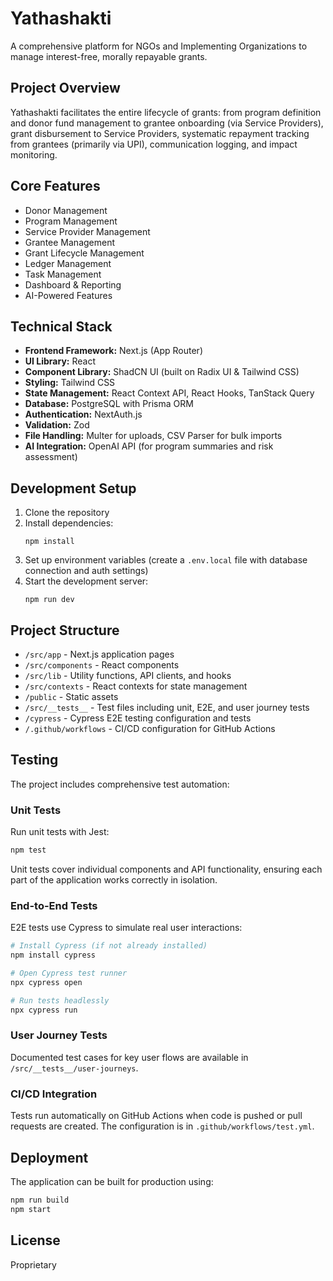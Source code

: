 # Yathashakti

A comprehensive platform for NGOs and Implementing Organizations to manage interest-free, morally repayable grants.

## Project Overview

Yathashakti facilitates the entire lifecycle of grants: from program definition and donor fund management to grantee onboarding (via Service Providers), grant disbursement to Service Providers, systematic repayment tracking from grantees (primarily via UPI), communication logging, and impact monitoring.

## Core Features

- Donor Management
- Program Management
- Service Provider Management
- Grantee Management
- Grant Lifecycle Management
- Ledger Management
- Task Management
- Dashboard & Reporting
- AI-Powered Features

## Technical Stack

- **Frontend Framework:** Next.js (App Router)
- **UI Library:** React
- **Component Library:** ShadCN UI (built on Radix UI & Tailwind CSS)
- **Styling:** Tailwind CSS
- **State Management:** React Context API, React Hooks, TanStack Query
- **Database:** PostgreSQL with Prisma ORM
- **Authentication:** NextAuth.js
- **Validation:** Zod
- **File Handling:** Multer for uploads, CSV Parser for bulk imports
- **AI Integration:** OpenAI API (for program summaries and risk assessment)

## Development Setup

1. Clone the repository
2. Install dependencies:
   ```
   npm install
   ```
3. Set up environment variables (create a `.env.local` file with database connection and auth settings)
4. Start the development server:
   ```
   npm run dev
   ```

## Project Structure

- `/src/app` - Next.js application pages
- `/src/components` - React components
- `/src/lib` - Utility functions, API clients, and hooks
- `/src/contexts` - React contexts for state management
- `/public` - Static assets
- `/src/__tests__` - Test files including unit, E2E, and user journey tests
- `/cypress` - Cypress E2E testing configuration and tests
- `/.github/workflows` - CI/CD configuration for GitHub Actions

## Testing

The project includes comprehensive test automation:

### Unit Tests

Run unit tests with Jest:

```bash
npm test
```

Unit tests cover individual components and API functionality, ensuring each part of the application works correctly in isolation.

### End-to-End Tests

E2E tests use Cypress to simulate real user interactions:

```bash
# Install Cypress (if not already installed)
npm install cypress

# Open Cypress test runner
npx cypress open

# Run tests headlessly
npx cypress run
```

### User Journey Tests

Documented test cases for key user flows are available in `/src/__tests__/user-journeys`.

### CI/CD Integration

Tests run automatically on GitHub Actions when code is pushed or pull requests are created. The configuration is in `.github/workflows/test.yml`.

## Deployment

The application can be built for production using:

```bash
npm run build
npm start
```

## License

Proprietary
